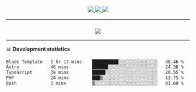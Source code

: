 <h3 align="center">
  <a href="https://github.com/hwalker928">
      <img src="https://img.shields.io/github/followers/hwalker928?label=Followers&style=for-the-badge&color=lightblue">
  </a>
  <a href="https://harryw.link/discord" alt="Discord">
      <img src="https://img.shields.io/discord/738451951758606336?label=discord&style=for-the-badge&color=lightblue"/>
  </a>
  <a href="https://harryw.link/sparked" alt="Sparked Host">
      <img src="https://img.shields.io/static/v1?label=Sponsor&message=Sparked%20Host&color=yellow&style=for-the-badge"/>
  </a>
</h3>

<hr>


<h3 align="center">
  <a href="https://github.com/hwalker928">
      <img src="https://github-profile-trophy.vercel.app/?username=hwalker928&no-bg=true&no-frame=true">
  </a>
</h3>


<hr>

📊 **Development statistics**

<!--START_SECTION:waka-->

```txt
Blade Template   1 hr 17 mins    ██████████░░░░░░░░░░░░░░░   40.46 %
Astro            46 mins         ██████░░░░░░░░░░░░░░░░░░░   24.38 %
TypeScript       39 mins         █████░░░░░░░░░░░░░░░░░░░░   20.55 %
PHP              24 mins         ███▒░░░░░░░░░░░░░░░░░░░░░   12.75 %
Bash             3 mins          ▒░░░░░░░░░░░░░░░░░░░░░░░░   01.68 %
```

<!--END_SECTION:waka-->
